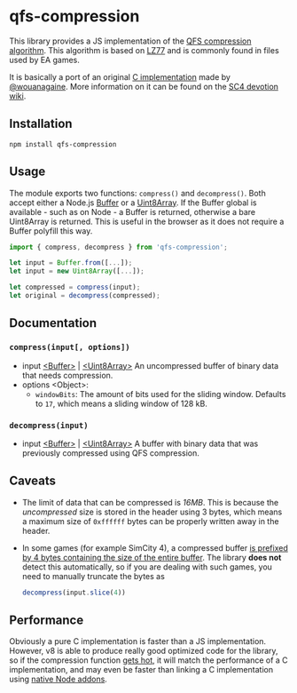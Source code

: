 # qfs-compression

This library provides a JS implementation of the [QFS compression algorithm](https://www.wiki.sc4devotion.com/index.php?title=DBPF_Compression).
This algorithm is based on [LZ77](https://en.wikipedia.org/wiki/LZ77_and_LZ78#LZ77) and is commonly found in files used by EA games.

It is basically a port of an original [C implementation](https://github.com/wouanagaine/SC4Mapper-2013/blob/master/Modules/qfs.c) made by [@wouanagaine](https://github.com/wouanagaine).
More information on it can be found on the [SC4 devotion wiki](https://www.wiki.sc4devotion.com/index.php?title=DBPF_Compression).

## Installation

`npm install qfs-compression`

## Usage

The module exports two functions: `compress()` and `decompress()`.
Both accept either a Node.js [Buffer](https://nodejs.org/api/buffer.html) or a [Uint8Array](https://developer.mozilla.org/en-US/docs/Web/JavaScript/Reference/Global_Objects/Uint8Array).
If the Buffer global is available - such as on Node - a Buffer is returned, otherwise a bare Uint8Array is returned.
This is useful in the browser as it does not require a Buffer polyfill this way.

```js
import { compress, decompress } from 'qfs-compression';

let input = Buffer.from([...]);
let input = new Uint8Array([...]);

let compressed = compress(input);
let original = decompress(compressed);
```

## Documentation

### `compress(input[, options])`

 - input [&lt;Buffer&gt;](https://nodejs.org/api/buffer.html) | [&lt;Uint8Array&gt;](https://developer.mozilla.org/en-US/docs/Web/JavaScript/Reference/Global_Objects/Uint8Array) An uncompressed buffer of binary data that needs compression.
 - options &lt;Object&gt;:
   - `windowBits`: The amount of bits used for the sliding window. Defaults to `17`, which means a sliding window of 128 kB.

### `decompress(input)`

 - input [&lt;Buffer&gt;](https://nodejs.org/api/buffer.html) | [&lt;Uint8Array&gt;](https://developer.mozilla.org/en-US/docs/Web/JavaScript/Reference/Global_Objects/Uint8Array) A buffer with binary data that was previously compressed using QFS compression.

## Caveats

 - The limit of data that can be compressed is *16MB*.
   This is because the *uncompressed* size is stored in the header using 3 bytes, which means a maximum size of `0xffffff` bytes can be properly written away in the header.
 - In some games (for example SimCity 4), a compressed buffer [is prefixed by 4 bytes containing the size of the entire buffer](https://www.wiki.sc4devotion.com/index.php?title=DBPF_Compression#Overview).
   The library **does not** detect this automatically, so if you are dealing with such games, you need to manually truncate the bytes as
   
   ```js
   decompress(input.slice(4))
   ```
## Performance

Obviously a pure C implementation is faster than a JS implementation.
However, v8 is able to produce really good optimized code for the library, so if the compression function [gets hot](https://stackoverflow.com/questions/59809832/after-what-exact-number-of-execution-function-gets-hot-in-v8), it will match the performance of a C implementation, and may even be faster than linking a C implementation using [native Node addons](https://nodejs.org/api/addons.html).
